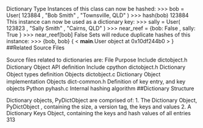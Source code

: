 Dictionary Type Instances of this class can now be hashed: >>>  bob  =  User( 123884 ,  "Bob Smith" ,  "Townsville, QLD" ) >>>  hash(bob) 123884 This instance can now be used as a dictionary key: >>>  sally  =  User( 123823 ,  "Sally Smith" ,  "Cairns, QLD" ) >>>  near_reef  =  {bob:  False , sally:  True } >>>  near_reef[bob] False Sets will reduce duplicate hashes of this instance: >>>  {bob, bob} { < __main__.User object at  0x10df244b0 > } 
##Related Source Files 

 Source ﬁles related to dictionaries are: File Purpose Include dictobject.h Dictionary Object API deﬁnition Include cpython dictobject.h Dictionary Object types deﬁnition Objects dictobject.c Dictionary Object implementation Objects dict-common.h Deﬁnition of key entry, and key objects Python pyhash.c Internal hashing algorithm 
##Dictionary Structure 

 Dictionary objects,  PyDictObject  are comprised of: 1. The Dictionary Object,  PyDictObject , containing the size, a version tag, the keys and values 2. A Dictionary Keys Object, containing the keys and hash values of all entries 313